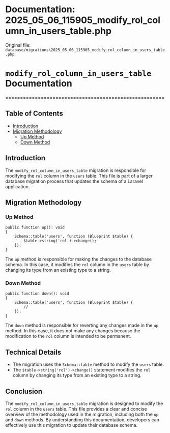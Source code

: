 # Documentation: 2025_05_06_115905_modify_rol_column_in_users_table.php

Original file: `database/migrations\2025_05_06_115905_modify_rol_column_in_users_table.php`

# `modify_rol_column_in_users_table` Documentation
======================================================

Table of Contents
-----------------

* [Introduction](#introduction)
* [Migration Methodology](#migration-methodology)
	+ [Up Method](#up-method)
	+ [Down Method](#down-method)

Introduction
------------

The `modify_rol_column_in_users_table` migration is responsible for modifying the `rol` column in the `users` table. This file is part of a larger database migration process that updates the schema of a Laravel application.

Migration Methodology
-------------------

### Up Method
```
public function up(): void
{
    Schema::table('users', function (Blueprint $table) {
        $table->string('rol')->change();
    });
}
```

The `up` method is responsible for making the changes to the database schema. In this case, it modifies the `rol` column in the `users` table by changing its type from an existing type to a string.

### Down Method
```
public function down(): void
{
    Schema::table('users', function (Blueprint $table) {
        //
    });
}
```

The `down` method is responsible for reverting any changes made in the `up` method. In this case, it does not make any changes because the modification to the `rol` column is intended to be permanent.

Technical Details
-----------------

* The migration uses the `Schema::table` method to modify the `users` table.
* The `$table->string('rol')->change()` statement modifies the `rol` column by changing its type from an existing type to a string.

Conclusion
----------

The `modify_rol_column_in_users_table` migration is designed to modify the `rol` column in the `users` table. This file provides a clear and concise overview of the methodology used in the migration, including both the `up` and `down` methods. By understanding this documentation, developers can effectively use this migration to update their database schema.